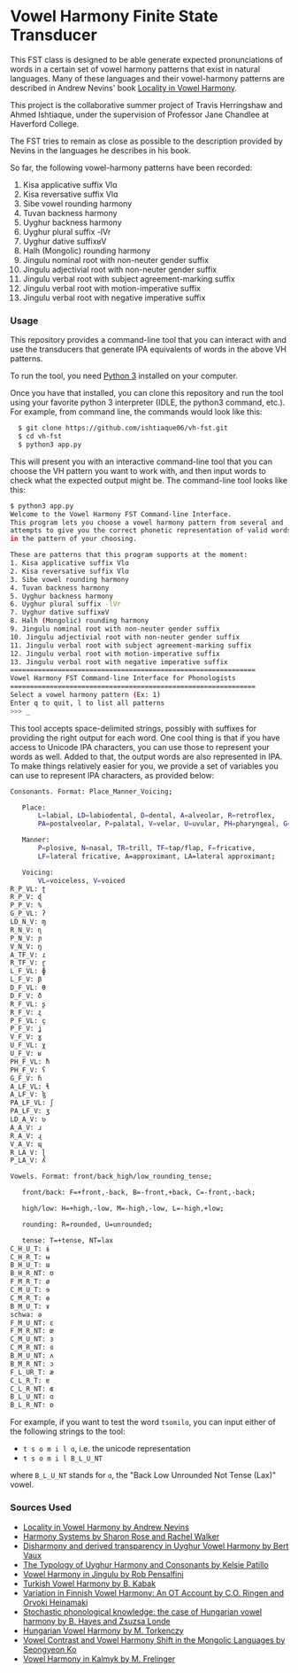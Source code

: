# Vowel Harmony Finite State Transducer

This FST class is designed to be able generate expected pronunciations of
words in a certain set of vowel harmony patterns that exist in natural languages. Many of these languages and their vowel-harmony
patterns are described in Andrew Nevins' book [Locality in Vowel Harmony](https://mitpress.mit.edu/books/locality-vowel-harmony).

This project is the collaborative summer project of Travis Herringshaw and Ahmed Ishtiaque,
under the supervision of Professor Jane Chandlee at Haverford College.

The FST tries to remain as close as possible to the description provided by Nevins
in the languages he describes in his book.

So far, the following vowel-harmony patterns have been recorded:
1. Kisa applicative suffix Vlɑ
2. Kisa reversative suffix Vlɑ
3. Sibe vowel rounding harmony
4. Tuvan backness harmony
5. Uyghur backness harmony
6. Uyghur plural suffix -lVr
7. Uyghur dative suffixʁV
8. Halh (Mongolic) rounding harmony
9. Jingulu nominal root with non-neuter gender suffix
10. Jingulu adjectivial root with non-neuter gender suffix
11. Jingulu verbal root with subject agreement-marking suffix
12. Jingulu verbal root with motion-imperative suffix
13. Jingulu verbal root with negative imperative suffix

### Usage
This repository provides a command-line tool that you can interact with and use the transducers that generate IPA equivalents of words in the above VH patterns.

To run the tool, you need [Python 3](https://www.python.org/) installed on your
computer.

Once you have that installed, you can clone this repository and run the tool
using your favorite python 3 interpreter (IDLE, the python3 command, etc.). For
example, from command line, the commands would look like this:

```bash
  $ git clone https://github.com/ishtiaque06/vh-fst.git
  $ cd vh-fst
  $ python3 app.py
```

This will present you with an interactive command-line tool that you can choose
the VH pattern you want to work with, and then input words to check what the
expected output might be. The command-line tool looks like this:

```bash
$ python3 app.py
Welcome to the Vowel Harmony FST Command-line Interface.
This program lets you choose a vowel harmony pattern from several and
attempts to give you the correct phonetic representation of valid words
in the pattern of your choosing.

These are patterns that this program supports at the moment:
1. Kisa applicative suffix Vlɑ
2. Kisa reversative suffix Vlɑ
3. Sibe vowel rounding harmony
4. Tuvan backness harmony
5. Uyghur backness harmony
6. Uyghur plural suffix -lVr
7. Uyghur dative suffixʁV
8. Halh (Mongolic) rounding harmony
9. Jingulu nominal root with non-neuter gender suffix
10. Jingulu adjectivial root with non-neuter gender suffix
11. Jingulu verbal root with subject agreement-marking suffix
12. Jingulu verbal root with motion-imperative suffix
13. Jingulu verbal root with negative imperative suffix
==============================================================
Vowel Harmony FST Command-line Interface for Phonologists
==============================================================
Select a vowel harmony pattern (Ex: 1)
Enter q to quit, l to list all patterns
>>> _
```

This tool accepts space-delimited strings, possibly with suffixes for providing
 the right output for each word. One cool thing is that if you have access to
 Unicode IPA characters, you can use those to represent your words as well.
 Added to that, the output words are also represented in IPA. To make things
 relatively easier for you, we provide a set of variables you can use to
 represent IPA characters, as provided below:

 ```bash
Consonants. Format: Place_Manner_Voicing;

    Place:
        L=labial, LD=labiodental, D=dental, A=alveolar, R=retroflex,
        PA=postalveolar, P=palatal, V=velar, U=uvular, PH=pharyngeal, G=glottal;

    Manner:
        P=plosive, N=nasal, TR=trill, TF=tap/flap, F=fricative,
        LF=lateral fricative, A=approximant, LA=lateral approximant;

    Voicing:
        VL=voiceless, V=voiced
R_P_VL: ʈ
R_P_V: ɖ
P_P_V: %
G_P_VL: ʔ
LD_N_V: ɱ
R_N_V: ɳ
P_N_V: ɲ
V_N_V: ŋ
A_TF_V: ɾ
R_TF_V: ɽ
L_F_VL: ɸ
L_F_V: β
D_F_VL: θ
D_F_V: ð
R_F_VL: ʂ
R_F_V: ʐ
P_F_VL: ç
P_F_V: ʝ
V_F_V: ɣ
U_F_VL: χ
U_F_V: ʁ
PH_F_VL: ħ
PH_F_V: ʕ
G_F_V: ɦ
A_LF_VL: ɬ
A_LF_V: ɮ
PA_LF_VL: ʃ
PA_LF_V: ʒ
LD_A_V: ʋ
A_A_V: ɹ
R_A_V: ɻ
V_A_V: ɰ
R_LA_V: ɭ
P_LA_V: ʎ

Vowels. Format: front/back_high/low_rounding_tense;

    front/back: F=+front,-back, B=-front,+back, C=-front,-back;

    high/low: H=+high,-low, M=-high,-low, L=-high,+low;

    rounding: R=rounded, U=unrounded;

    tense: T=+tense, NT=lax
C_H_U_T: ɨ
C_H_R_T: ʉ
B_H_U_T: ɯ
B_H_R_NT: ʊ
F_M_R_T: ø
C_M_U_T: ɘ
C_M_R_T: ɵ
B_M_U_T: ɤ
schwa: ə
F_M_U_NT: ɛ
F_M_R_NT: œ
C_M_U_NT: ɜ
C_M_R_NT: ɞ
B_M_U_NT: ʌ
B_M_R_NT: ɔ
F_L_UR_T: æ
C_L_R_T: ɐ
C_L_R_NT: ɶ
B_L_U_NT: ɑ
B_L_R_NT: ɒ
```

For example, if you want to test the word `tsomilɑ`, you can input either of
the following strings to the tool:
  * `t s o m i l ɑ`, i.e. the unicode representation
  * `t s o m i l B_L_U_NT`

where `B_L_U_NT` stands for `ɑ`, the "Back Low Unrounded Not Tense (Lax)" vowel.

### Sources Used
* [Locality in Vowel Harmony by Andrew Nevins](https://mitpress.mit.edu/books/locality-vowel-harmony)
* [Harmony Systems by Sharon Rose and Rachel Walker](http://idiom.ucsd.edu/~rose/RoseWalkerHarmonysystemsch8.pdf)
* [Disharmony and derived transparency in Uyghur Vowel Harmony by Bert Vaux](https://web.archive.org/web/20060208045946/http://www.uwm.edu/~vaux/uyghur.pdf)
* [The Typology of Uyghur Harmony and Consonants by Kelsie Patillo](https://pdfs.semanticscholar.org/d75f/6ee2d45b03b446cff1c0fbce5c173f026899.pdf)
* [Vowel Harmony in Jingulu by Rob Pensalfini](http://www.ai.mit.edu/projects/dm/featgeom/pensalfini-harmony.pdf)
* [Turkish Vowel Harmony by B. Kabak](https://onlinelibrary.wiley.com/doi/full/10.1002/9781444335262.wbctp0118)
* [Variation in Finnish Vowel Harmony: An OT Account by C.O. Ringen and Orvoki Heinamaki](https://link.springer.com/content/pdf/10.1023%2FA%3A1006158818498.pdf)
* [Stochastic phonological knowledge: the case of Hungarian vowel harmony by B. Hayes and Zsuzsa Londe](https://www.cambridge.org/core/services/aop-cambridge-core/content/view/52E4EE2D969BC9777EB511550F0771FE/S0952675706000765a.pdf/stochastic_phonological_knowledge_the_case_of_hungarian_vowel_harmony.pdf)
* [Hungarian Vowel Harmony by M. Torkenczy](https://onlinelibrary.wiley.com/doi/full/10.1002/9781444335262.wbctp0123)
* [Vowel Contrast and Vowel Harmony Shift in the Mongolic Languages by Seongyeon Ko](http://qcpages.qc.cuny.edu/~sko/papers/Ko_2011_VHshift.in.Mong_LanguageResearch47-1.pdf)
* [Vowel Harmony in Kalmyk by M. Frelinger](http://qcpages.qc.cuny.edu/~sko/papers/Ko_2011_VHshift.in.Mong_LanguageResearch47-1.pdf)
